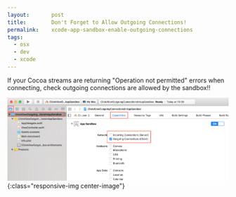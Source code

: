 ```yaml
---
layout:       post
title:        Don't Forget to Allow Outgoing Connections!
permalink:    xcode-app-sandbox-enable-outgoing-connections
tags:
  - osx
  - dev
  - xcode
---
```


If your Cocoa streams are returning "Operation not permitted" errors when connecting, check outgoing connections are allowed by the sandbox!!

![Xcode9 Sandbox Enable Outgoing Connections](/assets/2018-03-04-xcode-app-sandbox-enable-outgoing-connections/xcode9_app_sandbox_enable_outgoing_connections.png){:class="responsive-img center-image"}
<br />